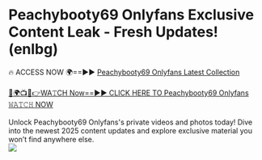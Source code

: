 # Peachybooty69 Onlyfans Exclusive Content Leak - Fresh Updates! (enlbg)

🔥 ACCESS NOW 🌍==►► <a href="https://tinyurl.com/kvy9nzfs" rel="nofollow">Peachybooty69 Onlyfans Latest Collection</a>
<br><br>
[🔴🌍📺📱👉WA𝚃CH Now==►► CLICK HERE TO Peachybooty69 Onlyfans 𝚆𝙰𝚃𝙲𝙷 NOW](https://tinyurl.com/kvy9nzfs)
<br><br>
Unlock Peachybooty69 Onlyfans's private videos and photos today! Dive into the newest 2025 content updates and explore exclusive material you won’t find anywhere else.
<br>
<a href="https://tinyurl.com/kvy9nzfs" rel="nofollow" data-target="animated-image.originalLink"><img src="https://camo.githubusercontent.com/8a4f000d20f83aca3bf7ec5f350d767afa0574a8a352519fd8cfa583a6f93a33/68747470733a2f2f692e696d6775722e636f6d2f644a486b345a712e676966" data-canonical-src="https://i.imgur.com/dJHk4Zq.gif" style="max-width: 100%; display: inline-block;" data-target="animated-image.originalImage"></a>
<br>
